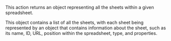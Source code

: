 This action returns an object representing all the sheets within a given spreadsheet.

This object contains a list of all the sheets, with each sheet being represented by an object that contains information about the sheet, such as its name, ID, URL, position within the spreadsheet, type, and properties.